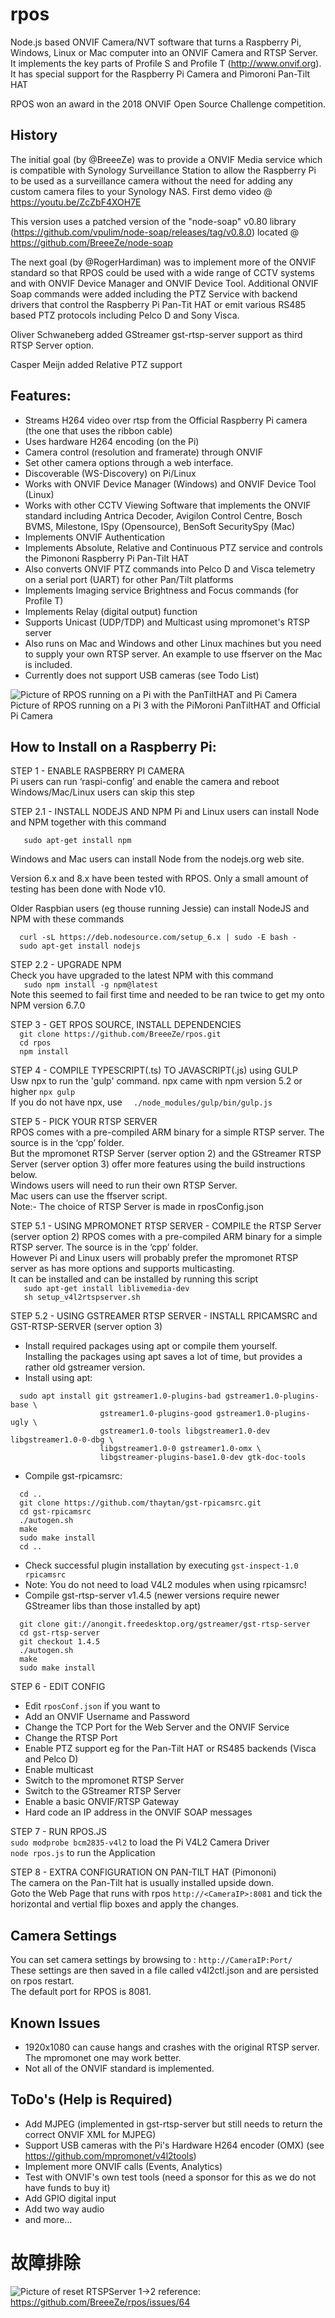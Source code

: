 # rpos
Node.js based ONVIF Camera/NVT software that turns a Raspberry Pi, Windows, Linux or Mac computer into an ONVIF Camera and RTSP Server. It implements the key parts of Profile S and Profile T (http://www.onvif.org). It has special support for the Raspberry Pi Camera and Pimoroni Pan-Tilt HAT

RPOS won an award in the 2018 ONVIF Open Source Challenge competition.

## History
The initial goal (by @BreeeZe) was to provide a ONVIF Media service which is compatible with Synology Surveillance Station to allow the Raspberry Pi to be used as a surveillance camera without the need for adding any custom camera files to your Synology NAS.
First demo video @ https://youtu.be/ZcZbF4XOH7E

This version uses a patched version of the "node-soap" v0.80 library (https://github.com/vpulim/node-soap/releases/tag/v0.8.0) located @ https://github.com/BreeeZe/node-soap

The next goal (by @RogerHardiman) was to implement more of the ONVIF standard so that RPOS could be used with a wide range of CCTV systems and with ONVIF Device Manager and ONVIF Device Tool. Additional ONVIF Soap commands were added including the PTZ Service with backend drivers that control the Raspberry Pi Pan-Tit HAT or emit various RS485 based PTZ protocols including Pelco D and Sony Visca.

Oliver Schwaneberg added GStreamer gst-rtsp-server support as third RTSP Server option.

Casper Meijn added Relative PTZ support

## Features:
- Streams H264 video over rtsp from the Official Raspberry Pi camera (the one that uses the ribbon cable)
- Uses hardware H264 encoding (on the Pi)
- Camera control (resolution and framerate) through ONVIF 
- Set other camera options through a web interface.
- Discoverable (WS-Discovery) on Pi/Linux
- Works with ONVIF Device Manager (Windows) and ONVIF Device Tool (Linux)
- Works with other CCTV Viewing Software that implements the ONVIF standard including Antrica Decoder, Avigilon Control Centre, Bosch BVMS, Milestone, ISpy (Opensource), BenSoft SecuritySpy (Mac)
- Implements ONVIF Authentication
- Implements Absolute, Relative and Continuous PTZ service and controls the Pimononi Raspberry Pi Pan-Tilt HAT
- Also converts ONVIF PTZ commands into Pelco D and Visca telemetry on a serial port (UART) for other Pan/Tilt platforms
- Implements Imaging service Brightness and Focus commands (for Profile T)
- Implements Relay (digital output) function
- Supports Unicast (UDP/TDP) and Multicast using mpromonet's RTSP server
- Also runs on Mac and Windows and other Linux machines but you need to supply your own RTSP server. An example to use ffserver on the Mac is included.
- Currently does not support USB cameras (see Todo List)

![Picture of RPOS running on a Pi with the PanTiltHAT and Pi Camera](RPOS_PanTiltHAT.jpg?raw=true "PanTiltHAT")
Picture of RPOS running on a Pi 3 with the PiMoroni PanTiltHAT and Official Pi Camera


## How to Install on a Raspberry Pi:

STEP 1 - ENABLE RASPBERRY PI CAMERA  
Pi users can run ‘raspi-config’ and enable the camera and reboot  
Windows/Mac/Linux users can skip this step
 
STEP 2.1 - INSTALL NODEJS AND NPM
Pi and Linux users can install Node and NPM together with this command
```
   sudo apt-get install npm
```
Windows and Mac users can install Node from the nodejs.org web site.

Version 6.x and 8.x have been tested with RPOS. Only a small amount of testing has been done with Node v10.  

Older Raspbian users (eg thouse running Jessie) can install NodeJS and NPM with these commands  
```
  curl -sL https://deb.nodesource.com/setup_6.x | sudo -E bash -
  sudo apt-get install nodejs
```

STEP 2.2 - UPGRADE NPM  
Check you have upgraded to the latest NPM with this command  
```   sudo npm install -g npm@latest```  
Note this seemed to fail first time and needed to be ran twice to get my onto NPM version 6.7.0

STEP 3 - GET RPOS SOURCE, INSTALL DEPENDENCIES  
```  git clone https://github.com/BreeeZe/rpos.git```  
```  cd rpos```  
```  npm install```

STEP 4 - COMPILE TYPESCRIPT(.ts) TO JAVASCRIPT(.js) using GULP  
Usw npx to run the 'gulp' command. npx came with npm version 5.2 or higher
```npx gulp```  
If you do not have npx, use ```  ./node_modules/gulp/bin/gulp.js```

STEP 5 - PICK YOUR RTSP SERVER  
RPOS comes with a pre-compiled ARM binary for a simple RTSP server. The source is in the ‘cpp’ folder.  
But the mpromonet RTSP Server (server option 2) and the GStreamer RTSP Server (server option 3) offer more features using the build instructions below.  
Windows users will need to run their own RTSP Server.  
Mac users can use the ffserver script.  
Note:- The choice of RTSP Server is made in rposConfig.json

STEP 5.1 - USING MPROMONET RTSP SERVER - COMPILE the RTSP Server (server option 2)
RPOS comes with a pre-compiled ARM binary for a simple RTSP server. The source is in the ‘cpp’ folder.  
However Pi and Linux users will probably prefer the mpromonet RTSP server as has more options and supports multicasting.  
It can be installed and can be installed by running this script  
```   sudo apt-get install liblivemedia-dev```   
```   sh setup_v4l2rtspserver.sh```

STEP 5.2 - USING GSTREAMER RTSP SERVER - INSTALL RPICAMSRC and GST-RTSP-SERVER (server option 3)
  *  Install required packages using apt or compile them yourself.  
     Installing the packages using apt saves a lot of time, but provides a rather old gstreamer version.  
  *  Install using apt:
```
  sudo apt install git gstreamer1.0-plugins-bad gstreamer1.0-plugins-base \
                    gstreamer1.0-plugins-good gstreamer1.0-plugins-ugly \
                    gstreamer1.0-tools libgstreamer1.0-dev libgstreamer1.0-0-dbg \
                    libgstreamer1.0-0 gstreamer1.0-omx \
                    libgstreamer-plugins-base1.0-dev gtk-doc-tools
```
  *  Compile gst-rpicamsrc:   
```
  cd ..
  git clone https://github.com/thaytan/gst-rpicamsrc.git
  cd gst-rpicamsrc
  ./autogen.sh
  make
  sudo make install
  cd ..
```
  * Check successful plugin installation by executing ```gst-inspect-1.0 rpicamsrc```
  * Note: You do not need to load V4L2 modules when using rpicamsrc!
  * Compile gst-rtsp-server v1.4.5 
    (newer versions require newer GStreamer libs than those installed by apt)
```
  git clone git://anongit.freedesktop.org/gstreamer/gst-rtsp-server
  cd gst-rtsp-server
  git checkout 1.4.5
  ./autogen.sh
  make
  sudo make install
```

STEP 6 - EDIT CONFIG  
  *  Edit ``` rposConf.json ``` if you want to
  *  Add an ONVIF Username and Password
  *  Change the TCP Port for the Web Server and the ONVIF Service
  *  Change the RTSP Port
  *  Enable PTZ support eg for the Pan-Tilt HAT or RS485 backends (Visca and Pelco D)
  *  Enable multicast
  *  Switch to the mpromonet RTSP Server
  *  Switch to the GStreamer RTSP Server
  *  Enable a basic ONVIF/RTSP Gateway
  *  Hard code an IP address in the ONVIF SOAP messages

STEP 7 - RUN RPOS.JS  
 ``` sudo modprobe bcm2835-v4l2 ``` to load the Pi V4L2 Camera Driver  
 ``` node rpos.js ``` to run the Application  

STEP 8 - EXTRA CONFIGURATION ON PAN-TILT HAT (Pimononi)  
The camera on the Pan-Tilt hat is usually installed upside down.  
Goto the Web Page that runs with rpos ```http://<CameraIP>:8081``` and tick the horizontal and vertial flip boxes and apply the changes.


## Camera Settings
You can set camera settings by browsing to : ```http://CameraIP:Port/```  
These settings are then saved in a file called v4l2ctl.json and are persisted on rpos restart.  
The default port for RPOS is 8081.


## Known Issues
- 1920x1080 can cause hangs and crashes with the original RTSP server. The mpromonet one may work better.
- Not all of the ONVIF standard is implemented. 

## ToDo's (Help is Required)
- Add MJPEG (implemented in gst-rtsp-server but still needs to return the correct ONVIF XML for MJPEG)
- Support USB cameras with the Pi's Hardware H264 encoder (OMX) (see https://github.com/mpromonet/v4l2tools)
- Implement more ONVIF calls (Events, Analytics)
- Test with ONVIF's own test tools (need a sponsor for this as we do not have funds to buy it)
- Add GPIO digital input
- Add two way audio
- and more...

# 故障排除
![Picture of reset RTSPServer 1->2](RTSPServerSetting.png?raw=true)
reference: https://github.com/BreeeZe/rpos/issues/64

